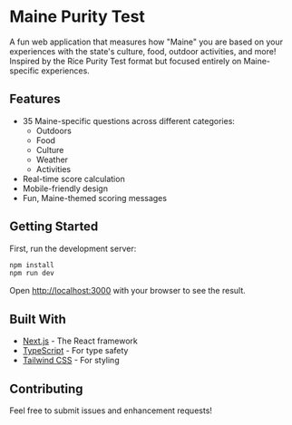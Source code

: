 # Maine Purity Test

A fun web application that measures how "Maine" you are based on your experiences with the state's culture, food, outdoor activities, and more! Inspired by the Rice Purity Test format but focused entirely on Maine-specific experiences.

## Features

- 35 Maine-specific questions across different categories:
  - Outdoors
  - Food
  - Culture
  - Weather
  - Activities
- Real-time score calculation
- Mobile-friendly design
- Fun, Maine-themed scoring messages

## Getting Started

First, run the development server:

```bash
npm install
npm run dev
```

Open [http://localhost:3000](http://localhost:3000) with your browser to see the result.

## Built With

- [Next.js](https://nextjs.org/) - The React framework
- [TypeScript](https://www.typescriptlang.org/) - For type safety
- [Tailwind CSS](https://tailwindcss.com/) - For styling

## Contributing

Feel free to submit issues and enhancement requests!

